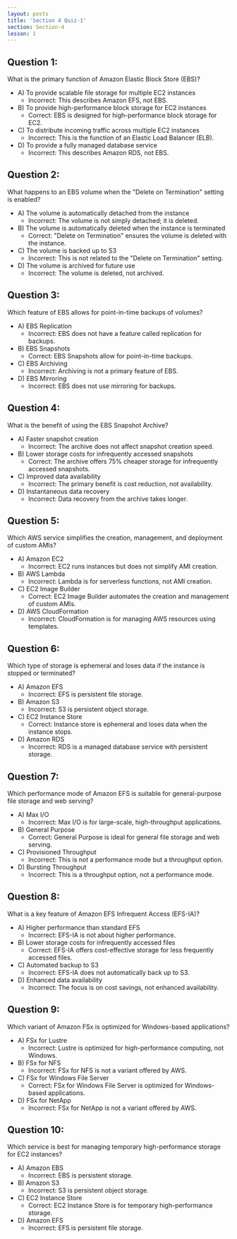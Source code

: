 ```yaml
---
layout: posts
title: 'Section 4 Quiz-1'
section: Section-4
lesson: 1
---
```


<!-- Content Covered Lesson-1, Lesson-2, Lesson-3, Lesson-4, Lesson-5, Lesson-6, Lesson-7, Lesson-8, Lesson-9 of Section-4 -->

## Question 1:

What is the primary function of Amazon Elastic Block Store (EBS)?

- A) To provide scalable file storage for multiple EC2 instances
  - Incorrect: This describes Amazon EFS, not EBS.
- B) To provide high-performance block storage for EC2 instances
  - Correct: EBS is designed for high-performance block storage for EC2.
- C) To distribute incoming traffic across multiple EC2 instances
  - Incorrect: This is the function of an Elastic Load Balancer (ELB).
- D) To provide a fully managed database service
  - Incorrect: This describes Amazon RDS, not EBS.

<!-- pagebreak -->

## Question 2:

What happens to an EBS volume when the "Delete on Termination" setting is enabled?

- A) The volume is automatically detached from the instance
  - Incorrect: The volume is not simply detached; it is deleted.
- B) The volume is automatically deleted when the instance is terminated
  - Correct: "Delete on Termination" ensures the volume is deleted with the instance.
- C) The volume is backed up to S3
  - Incorrect: This is not related to the "Delete on Termination" setting.
- D) The volume is archived for future use
  - Incorrect: The volume is deleted, not archived.

<!-- pagebreak -->

## Question 3:

Which feature of EBS allows for point-in-time backups of volumes?

- A) EBS Replication
  - Incorrect: EBS does not have a feature called replication for backups.
- B) EBS Snapshots
  - Correct: EBS Snapshots allow for point-in-time backups.
- C) EBS Archiving
  - Incorrect: Archiving is not a primary feature of EBS.
- D) EBS Mirroring
  - Incorrect: EBS does not use mirroring for backups.

<!-- pagebreak -->

## Question 4:

What is the benefit of using the EBS Snapshot Archive?

- A) Faster snapshot creation
  - Incorrect: The archive does not affect snapshot creation speed.
- B) Lower storage costs for infrequently accessed snapshots
  - Correct: The archive offers 75% cheaper storage for infrequently accessed snapshots.
- C) Improved data availability
  - Incorrect: The primary benefit is cost reduction, not availability.
- D) Instantaneous data recovery
  - Incorrect: Data recovery from the archive takes longer.

<!-- pagebreak -->

## Question 5:

Which AWS service simplifies the creation, management, and deployment of custom AMIs?

- A) Amazon EC2
  - Incorrect: EC2 runs instances but does not simplify AMI creation.
- B) AWS Lambda
  - Incorrect: Lambda is for serverless functions, not AMI creation.
- C) EC2 Image Builder
  - Correct: EC2 Image Builder automates the creation and management of custom AMIs.
- D) AWS CloudFormation
  - Incorrect: CloudFormation is for managing AWS resources using templates.

<!-- pagebreak -->

## Question 6:

Which type of storage is ephemeral and loses data if the instance is stopped or terminated?

- A) Amazon EFS
  - Incorrect: EFS is persistent file storage.
- B) Amazon S3
  - Incorrect: S3 is persistent object storage.
- C) EC2 Instance Store
  - Correct: Instance store is ephemeral and loses data when the instance stops.
- D) Amazon RDS
  - Incorrect: RDS is a managed database service with persistent storage.

<!-- pagebreak -->

## Question 7:

Which performance mode of Amazon EFS is suitable for general-purpose file storage and web serving?

- A) Max I/O
  - Incorrect: Max I/O is for large-scale, high-throughput applications.
- B) General Purpose
  - Correct: General Purpose is ideal for general file storage and web serving.
- C) Provisioned Throughput
  - Incorrect: This is not a performance mode but a throughput option.
- D) Bursting Throughput
  - Incorrect: This is a throughput option, not a performance mode.

<!-- pagebreak -->

## Question 8:

What is a key feature of Amazon EFS Infrequent Access (EFS-IA)?

- A) Higher performance than standard EFS
  - Incorrect: EFS-IA is not about higher performance.
- B) Lower storage costs for infrequently accessed files
  - Correct: EFS-IA offers cost-effective storage for less frequently accessed files.
- C) Automated backup to S3
  - Incorrect: EFS-IA does not automatically back up to S3.
- D) Enhanced data availability
  - Incorrect: The focus is on cost savings, not enhanced availability.

<!-- pagebreak -->

## Question 9:

Which variant of Amazon FSx is optimized for Windows-based applications?

- A) FSx for Lustre
  - Incorrect: Lustre is optimized for high-performance computing, not Windows.
- B) FSx for NFS
  - Incorrect: FSx for NFS is not a variant offered by AWS.
- C) FSx for Windows File Server
  - Correct: FSx for Windows File Server is optimized for Windows-based applications.
- D) FSx for NetApp
  - Incorrect: FSx for NetApp is not a variant offered by AWS.

<!-- pagebreak -->

## Question 10:

Which service is best for managing temporary high-performance storage for EC2 instances?

- A) Amazon EBS
  - Incorrect: EBS is persistent storage.
- B) Amazon S3
  - Incorrect: S3 is persistent object storage.
- C) EC2 Instance Store
  - Correct: EC2 Instance Store is for temporary high-performance storage.
- D) Amazon EFS
  - Incorrect: EFS is persistent file storage.
